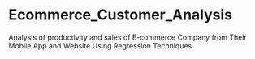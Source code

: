 # Ecommerce_Customer_Analysis
Analysis of productivity and sales of E-commerce Company from Their Mobile App and Website
Using Regression Techniques
